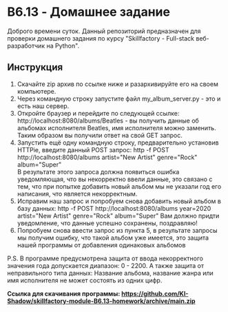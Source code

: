 # B6.13 - Домашнее задание
Доброго времени суток. Данный репозиторий предназначен для проверки домашнего задания по курсу "Skillfactory - Full-stack веб-разработчик на Python".
## Инструкция
1) Скачайте zip архив по ссылке ниже и разархивируйте его на своем компьютере.  
2) Через командную строку запустите файл my_album_server.py - это и есть наш сервер.  
3) Откройте браузер и перейдите по следующей ссылке: http://localhost:8080/albums/Beatles - вы получить данные об альбомах исполнителя Beatles, имя исполнителя можно заменить.   Таким образом вы получили ответ на свой GET запрос.
4) Запустить ещё одну командную строку, предварительно установив HTTPie, введите данный POST запрос: http -f POST http://localhost:8080/albums artist="New Artist" genre="Rock" album="Super"  
В результате этого запроса должна появиться ошибка уведомляющая, что вы некорректно ввели данные, это связано с тем, что при попытке добавить новый альбом мы не указали год его написания, что является некорректным.  
5) Исправим наш запрос и попробуем снова добавить новый альбом в базу данных: http -f POST http://localhost:8080/albums year=2020 artist="New Artist" genre="Rock" album="Super"
Вам должно придти уведомление, что данные успешно сохранены, поздравляю!  
6) Попробуем снова ввести запрос из пункта 5, в результате запросы мы получим ошибку, что такой альбом уже имеется, это защита нашей программы от добавления одинаковых альбомов  

P.S. В программе предусмотрена защита от ввода некорректного значения года допускается диапазон: 0 - 2200. А также защита от неправильного типа данных: Название альбома, название жанра или имя исполнителя не может состоять из одних цифр.  

**Ссылка для скачивания программы: https://github.com/KI-Shadow/skillfactory-module-B6.13-homework/archive/main.zip**
